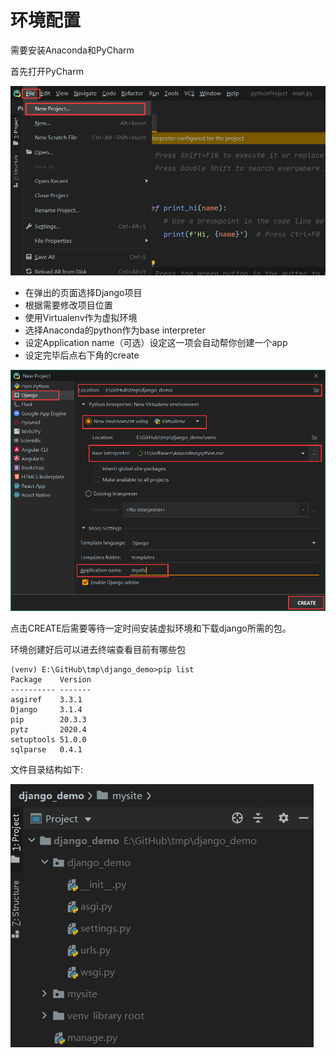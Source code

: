 # 环境配置

需要安装Anaconda和PyCharm

首先打开PyCharm

![image-20201216195326478](images/image-20201216195326478.png)

- 在弹出的页面选择Django项目
- 根据需要修改项目位置
- 使用Virtualenv作为虚拟环境
- 选择Anaconda的python作为base interpreter
- 设定Application name（可选）设定这一项会自动帮你创建一个app
- 设定完毕后点右下角的create

![image-20201216195740729](images/image-20201216195740729.png)

点击CREATE后需要等待一定时间安装虚拟环境和下载django所需的包。 

环境创建好后可以进去终端查看目前有哪些包

```
(venv) E:\GitHub\tmp\django_demo>pip list
Package    Version
---------- -------
asgiref    3.3.1
Django     3.1.4
pip        20.3.3
pytz       2020.4
setuptools 51.0.0
sqlparse   0.4.1
```

文件目录结构如下:

![image-20201216200412899](images/image-20201216200412899.png)
